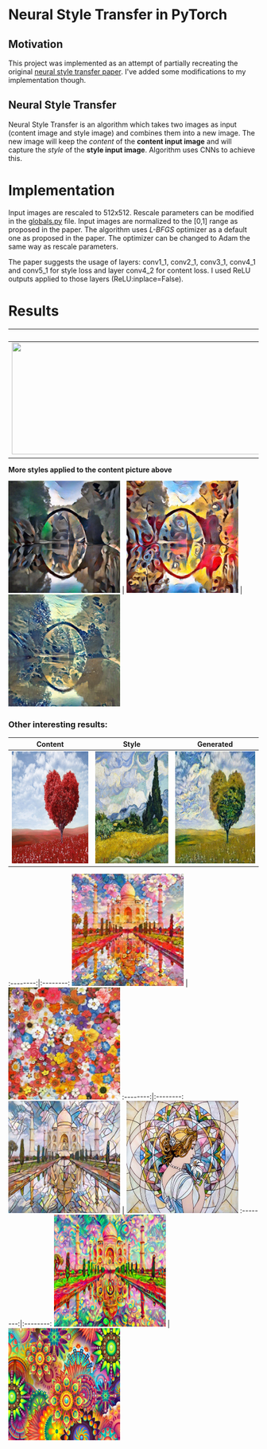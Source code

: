 # Neural Style Transfer in PyTorch

## Motivation
This project was implemented as an attempt of partially recreating the original [neural style transfer paper](https://arxiv.org/pdf/1508.06576.pdf). I've added some modifications to my implementation though.

## Neural Style Transfer
Neural Style Transfer is an algorithm which takes two images as input (content image and style image) and combines them into a new image. The new image will keep the *content* of the **content input image** and will capture the *style* of the **style input image**. Algorithm uses CNNs to achieve this.

# Implementation 
Input images are rescaled to 512x512. Rescale parameters can be modified in the [globals.py](utils/globals.py) file. Input images are normalized to the [0,1] range as proposed in the paper. The algorithm uses *L-BFGS* optimizer as a default one as proposed in the paper. The optimizer can be changed to Adam the same way as rescale parameters.

The paper suggests the usage of layers: conv1_1, conv2_1, conv3_1, conv4_1 and conv5_1 for style loss and layer conv4_2 for content loss. I used ReLU outputs applied to those layers (ReLU:inplace=False). 

# Results

| Content    | Style    | Generated    |
:-----------:|:--------:|:-------------:
<img src="images/content/green_bridge.jpg" width="222575" height="225">|<img src="images/style/vg_la_cafe.jpg" width="225" height="225">|<img src="output/green_bridge{1e+00}+vg_la_cafe{1e+06}+opt_lbfgs+it_500.png" width="225" height="225">


**More styles applied to the content picture above**

<img src="output/green_bridge{1e+00}+udnie{1e+06}+opt_lbfgs+it_500.png" width="225" height="225"> | <img src="output/green_bridge{1e+00}+candy{1e+06}+opt_lbfgs+it_500.png" width="225" height="225"> | <img src="output/green_bridge{1e+00}+wave{1e+06}+opt_lbfgs+it_500.png" width="225" height="225">


### Other interesting results:
| Content  | Style   | Generated   |
:---------:|:-------:|:------------:
<img src="images/content/tree.jpg" width="225" height="225">|<img src="images/style/vg_wheat_field.jpg" width="225" height="225">|<img src="output/tree{1e+00}+vg_wheat_field{1e+06}+opt_lbfgs+it_500.png" width="225" height="225">


:--------:|:--------:
<img src="output/taj_mahal{1e+00}+ben_giles{1e+06}+opt_lbfgs+it_500.png" width="225" height="225"> | <img src="images/style/ben_giles.jpg" width="225" height="225">
:--------:|:--------:
<img src="output/taj_mahal{1e+00}+mosaic{1e+06}+opt_lbfgs+it_500.png" width="225" height="225"> | <img src="images/style/mosaic.jpg" width="225" height="225">
:--------:|:--------:
<img src="output/taj_mahal{1e+00}+psychedelic{1e+06}+opt_lbfgs+it_500.png" width="225" height="225"> | <img src="images/style/psychedelic.jpg" width="225" height="225">


